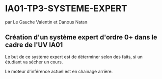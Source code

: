 # IA01-TP3-SYSTEME-EXPERT

par Le Gauche Valentin et Danous Natan

## Création d'un système expert d'ordre 0+ dans le cadre de l'UV IA01

Le but de ce système expert est de déterminer selon des faits, si un étudiant va sécher un cours.

Le moteur d'inférence actuel est en chainage arrière.